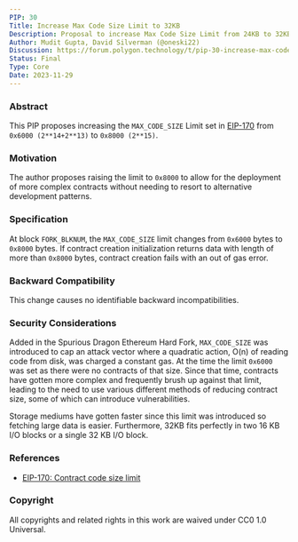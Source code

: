 ```yaml
---
PIP: 30
Title: Increase Max Code Size Limit to 32KB
Description: Proposal to increase Max Code Size Limit from 24KB to 32KB
Author: Mudit Gupta, David Silverman (@oneski22)
Discussion: https://forum.polygon.technology/t/pip-30-increase-max-code-size-limit-to-32kb/13266
Status: Final
Type: Core
Date: 2023-11-29
---
```


### Abstract

This PIP proposes increasing the `MAX_CODE_SIZE` Limit set in [EIP-170](https://github.com/ethereum/EIPs/blob/master/EIPS/eip-170.md) from `0x6000 (2**14+2**13)` to `0x8000 (2**15)`.

### Motivation

The author proposes raising the limit to `0x8000` to allow for the deployment of more complex contracts without needing to resort to alternative development patterns.
  
### Specification

At block `FORK_BLKNUM`, the `MAX_CODE_SIZE` limit changes from `0x6000` bytes to `0x8000` bytes. If contract creation initialization returns data with length of more than `0x8000` bytes, contract creation fails with an out of gas error.

### Backward Compatibility

This change causes no identifiable backward incompatibilities.  

### Security Considerations 

Added in the Spurious Dragon Ethereum Hard Fork, `MAX_CODE_SIZE` was introduced to cap an attack vector where a quadratic action, O(n) of reading code from disk, was charged a constant gas. At the time the limit `0x6000` was set as there were no contracts of that size. Since that time, contracts have gotten more complex and frequently brush up against that limit, leading to the need to use various different methods of reducing contract size, some of which can introduce vulnerabilities.

Storage mediums have gotten faster since this limit was introduced so fetching large data is easier. Furthermore, 32KB fits perfectly in two 16 KB I/O blocks or a single 32 KB I/O block.

### References

-   [EIP-170: Contract code size limit](https://github.com/ethereum/EIPs/blob/master/EIPS/eip-170.md)
  
### Copyright

All copyrights and related rights in this work are waived under CC0 1.0 Universal.  

